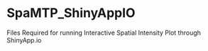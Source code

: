 # SpaMTP_ShinyAppIO
Files Required for running Interactive Spatial Intensity Plot through ShinyApp.io

